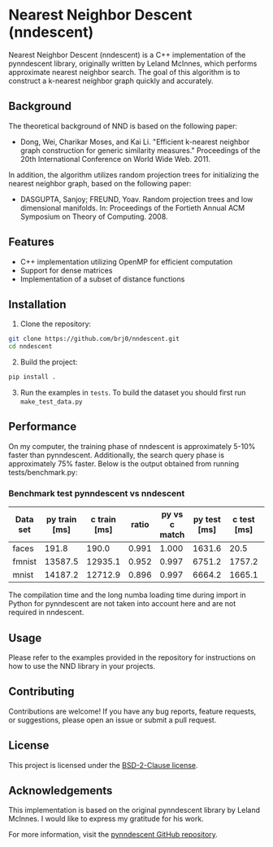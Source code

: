 # Nearest Neighbor Descent (nndescent)

Nearest Neighbor Descent (nndescent) is a C++ implementation of the pynndescent library, originally written by Leland McInnes, which performs approximate nearest neighbor search. The goal of this algorithm is to construct a k-nearest neighbor graph quickly and accurately.

## Background

The theoretical background of NND is based on the following paper:
- Dong, Wei, Charikar Moses, and Kai Li. "Efficient k-nearest neighbor graph construction for generic similarity measures." Proceedings of the 20th International Conference on World Wide Web. 2011.

In addition, the algorithm utilizes random projection trees for initializing the nearest neighbor graph, based on the following paper:
- DASGUPTA, Sanjoy; FREUND, Yoav. Random projection trees and low dimensional manifolds. In: Proceedings of the Fortieth Annual ACM Symposium on Theory of Computing. 2008.

## Features

- C++ implementation utilizing OpenMP for efficient computation
- Support for dense matrices
- Implementation of a subset of distance functions

## Installation

1. Clone the repository:

```sh
git clone https://github.com/brj0/nndescent.git
cd nndescent
```

2. Build the project:

```sh
pip install .
```

3. Run the examples in `tests`. To build the dataset you should first run `make_test_data.py`

## Performance

On my computer, the training phase of nndescent is approximately 5-10% faster than pynndescent. Additionally, the search query phase is approximately 75% faster. Below is the output obtained from running tests/benchmark.py:

### Benchmark test pynndescent vs nndescent
Data set  | py train [ms] | c train [ms] | ratio | py vs c match | py test [ms] | c test [ms] | ratio | py accuracy | c accuracy
----------|---------------|--------------|-------|---------------|--------------|-------------|-------|-------------|-----------
faces     |         191.8 |        190.0 | 0.991 |         1.000 |       1631.6 |        20.5 | 0.013 |       1.000 |      0.999
fmnist    |       13587.5 |      12935.1 | 0.952 |         0.997 |       6751.2 |      1757.2 | 0.260 |       0.978 |      0.978
mnist     |       14187.2 |      12712.9 | 0.896 |         0.997 |       6664.2 |      1665.1 | 0.250 |       0.969 |      0.968

The compilation time and the long numba loading time during import in Python for pynndescent are not taken into account here and are not required in nndescent.

## Usage

Please refer to the examples provided in the repository for instructions on how to use the NND library in your projects.

## Contributing

Contributions are welcome! If you have any bug reports, feature requests, or suggestions, please open an issue or submit a pull request.

## License

This project is licensed under the [BSD-2-Clause license](LICENSE).

## Acknowledgements

This implementation is based on the original pynndescent library by Leland McInnes. I would like to express my gratitude for his work.

For more information, visit the [pynndescent GitHub repository](https://github.com/lmcinnes/pynndescent).

